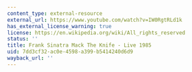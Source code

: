 ```yaml
---
content_type: external-resource
external_url: https://www.youtube.com/watch?v=IW0RgtRLd1k
has_external_license_warning: true
license: https://en.wikipedia.org/wiki/All_rights_reserved
status: ''
title: Frank Sinatra Mack The Knife - Live 1985
uid: 7dd3cf32-ac0e-4598-a399-b5414240d6d9
wayback_url: ''
---
```

